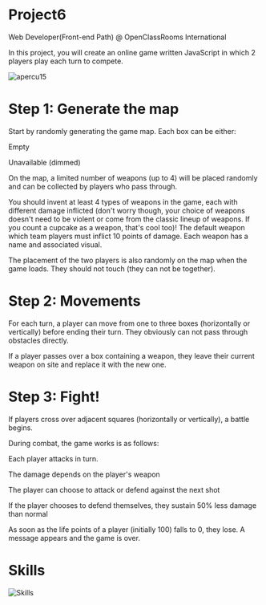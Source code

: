 # Project6
Web Developer(Front-end Path) @ OpenClassRooms International

In this project, you will create an online game written JavaScript in which 2 players play each turn to compete. 

![apercu15](https://user-images.githubusercontent.com/47401781/86554974-c0725600-bf57-11ea-85bf-4b9c76efb3a2.png)

# Step 1: Generate the map
Start by randomly generating the game map. Each box can be either:

Empty

Unavailable (dimmed)

On the map, a limited number of weapons (up to 4) will be placed randomly and can be collected by players who pass through.

You should invent at least 4 types of weapons in the game, each with different damage inflicted (don't worry though, your choice of weapons doesn't need to be violent or come from the classic lineup of weapons. If you count a cupcake as a weapon, that's cool too)! The default weapon which team players must inflict 10 points of damage. Each weapon has a name and associated visual.

The placement of the two players is also randomly on the map when the game loads. They should not touch (they can not be together).
# Step 2: Movements
For each turn, a player can move from one to three boxes (horizontally or vertically) before ending their turn. They obviously can not pass through obstacles directly.

If a player passes over a box containing a weapon, they leave their current weapon on site and replace it with the new one.

# Step 3: Fight!
If players cross over adjacent squares (horizontally or vertically), a battle begins.

During combat, the game works is as follows:

Each player attacks in turn.

The damage depends on the player's weapon

The player can choose to attack or defend against the next shot

If the player chooses to defend themselves, they sustain 50% less damage than normal

As soon as the life points of a player (initially 100) falls to 0, they lose. A message appears and the game is over.
# Skills

![Skills](https://user-images.githubusercontent.com/47401781/87248415-0a7c9f80-c462-11ea-8c9a-818c85aa8c03.PNG)
